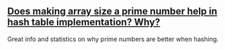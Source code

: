 ## <a href = "https://www.quora.com/Does-making-array-size-a-prime-number-help-in-hash-table-implementation-Why#:~:text=Now%2C%20if%20your%20hash%20function,even%20a%20power%20of%20two).&text=The%20really%20simple%20answer%20is,the%20information%20in%20the%20hash.">Does making array size a prime number help in hash table implementation? Why?</a>

Great info and statistics on why prime numbers are better when hashing.
